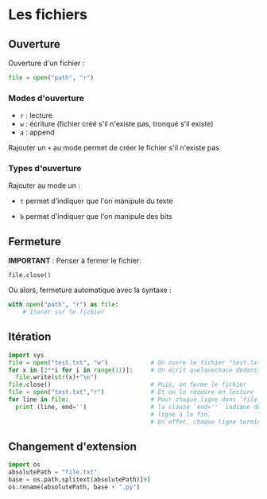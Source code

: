 # Les fichiers

## Ouverture

Ouverture d'un fichier :

```python
file = open("path", "r")
```

### Modes d'ouverture

* `r` : lecture
* `w` : écriture (fichier créé s'il n'existe pas, tronqué s'il existe)
* `a` : append

Rajouter un `+` au mode permet de créer le fichier s'il n'existe pas


### Types d'ouverture

Rajouter au mode un :

- `t` permet d'indiquer que l'on manipule du texte

- `b` permet d'indiquer que l'on manipule des bits

## Fermeture

__IMPORTANT__ : Penser à fermer le fichier:

`file.close()`

Ou alors, fermeture automatique avec la syntaxe :

```python
with open("path", "r") as file:
    # Iterer sur le fichier
```

## Itération

```python
import sys
file = open("test.txt", "w")            # On ouvre le fichier "test.txt" en écriture
for x in [2**i for i in range(11)]:     # On écrit quelquechose dedans
  file.write(str(x)+"\n")
file.close()                            # Puis, on ferme le fichier
file = open("test.txt","r")             # Et on le réouvre en lecture
for line in file:                       # Pour chaque ligne dans `file`
  print (line, end='')                  # la clause `end=''` indique de ne pas revenir à
                                        # ligne à la fin.
                                        # En effet, chaque ligne termine déjà par un `\n`
```


## Changement d'extension

```python
import os
absolutePath = "file.txt"
base = os.path.splitext(absolutePath)[0]
os.rename(absolutePath, base + ".py")
```
